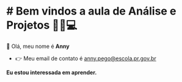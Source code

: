 # # Bem vindos a aula de Análise e Projetos 👩🏻💻
👋 Olá, meu nome é **Anny**
- 👉 Meu email de contato é anny.pego@escola.pr.gov.br

**Eu estou interessada em aprender.**
